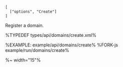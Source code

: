 ```### async create => RegistrationResult
[
  ["options", "Create"]
]
```

Register a domain.

%TYPEDEF types/api/domains/create.xml%

%EXAMPLE: example/api/domains/create%
%FORK-js example/run/domains/create%

%~ width="15"%